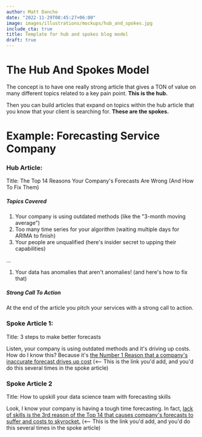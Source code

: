 ```yaml
---
author: Matt Dancho
date: "2022-11-29T08:45:27+06:00"
image: images/illustrations/mockups/hub_and_spokes.jpg
include_cta: true
title: Template for hub and spokes blog model
draft: true
---
```


# The Hub And Spokes Model

The concept is to have one really strong article that gives a TON of value on many different topics related to a key pain point. **This is the hub.**

Then you can build articles that expand on topics within the hub article that you know that your client is searching for. **These are the spokes.**

# Example: Forecasting Service Company

### Hub Article:

Title: The Top 14 Reasons Your Company's Forecasts Are Wrong (And How To Fix Them)

##### Topics Covered

1.  Your company is using outdated methods (like the "3-month moving average")
2.  Too many time series for your algorithm (waiting multiple days for ARIMA to finish)
3.  Your people are unqualified (here's insider secret to upping their capabilities)

...

1.  Your data has anomalies that aren't anomalies! (and here's how to fix that)

##### Strong Call To Action

At the end of the article you pitch your services with a strong call to action.

### Spoke Article 1:

Title: 3 steps to make better forecasts

Listen, your company is using outdated methods and it's driving up costs. How do I know this? Because it's [the Number 1 Reason that a company's inaccurate forecast drives up cost](/blog/template_hub_and_spokes) (\<-- This is the link you'd add, and you'd do this several times in the spoke article)

### Spoke Article 2

Title: How to upskill your data science team with forecasting skills

Look, I know your company is having a tough time forecasting. In fact, [lack of skills is the 3rd reason of the Top 14 that causes company's forecasts to suffer and costs to skyrocket.](/blog/template_hub_and_spokes) (\<-- This is the link you'd add, and you'd do this several times in the spoke article)
